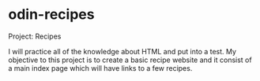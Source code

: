 # odin-recipes
Project: Recipes

I will practice all of the knowledge about HTML and put into a test.
My objective to this project is to create a basic recipe website and it consist of a main index page which will have links to a few recipes.
